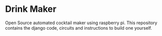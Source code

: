 # Drink Maker

Open Source automated cocktail maker using raspberry pi. This repository contains the django code, circuits and instructions to build one yourself.
